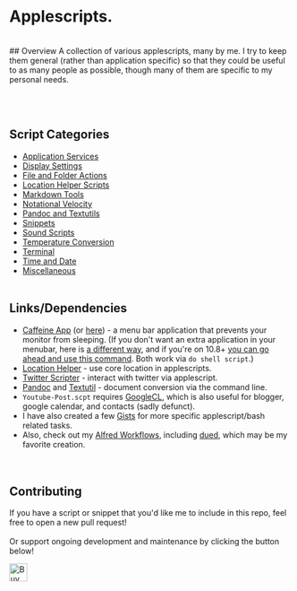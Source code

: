 Applescripts.
============
<BR>
## Overview
A collection of various applescripts, many by me. I try to keep them general (rather than application specific) so that they could be useful to as many people as possible, though many of them are specific to my personal needs.  <br>  

<BR><BR>

## Script Categories 

- [Application Services](https://github.com/unforswearing/applescript/tree/master/Application%20Services)
- [Display Settings](https://github.com/unforswearing/applescript/tree/master/Display%20Settings)  
- [File and Folder Actions](https://github.com/unforswearing/applescript/tree/master/File%20and%20Folder%20Actions)  
- [Location Helper Scripts](https://github.com/unforswearing/applescript/tree/master/Location%20Helper%20Scripts)  
- [Markdown Tools](https://github.com/unforswearing/applescript/tree/master/Markdown%20Tools)  
- [Notational Velocity](http://github.com/unforswearing/applescript/tree/master/Notational%20Velocity)  
- [Pandoc and Textutils](https://github.com/unforswearing/applescript/tree/master/Pandoc%20and%20Textutils)  
- [Snippets](https://github.com/unforswearing/applescript/tree/master/Snippets)  
- [Sound Scripts](https://github.com/unforswearing/applescript/tree/master/Sound%20Scripts)  
- [Temperature Conversion](https://github.com/unforswearing/applescript/tree/master/Temperature%20Conversion)  
- [Terminal](https://github.com/unforswearing/applescript/tree/master/Terminal) 
- [Time and Date](https://github.com/unforswearing/applescript/tree/master/Time%20and%20Date) 
- [Miscellaneous](https://github.com/unforswearing/applescript/tree/master/-%20Misc) 
<BR><BR>


## Links/Dependencies  

- [Caffeine App](http://lightheadsw.com/caffeine/) (or [here](http://macdownload.informer.com/caffeine)) - a menu bar application that prevents your monitor from sleeping. (If you don't want an extra application in your menubar, here is [a different way](http://lifehacker.com/5767991/how-to-force-your-mac-to-stay-awake-indefinitely-via-the-command-line), and if you're on 10.8+ [you can go ahead and use this command](https://developer.apple.com/library/mac/documentation/Darwin/Reference/Manpages/man8/caffeinate.8.html). Both work via ```do shell script```.)                                                                                    
- [Location Helper](http://www.mousedown.net/mouseware/LocationHelper.html) - use core location in applescripts.   
- [Twitter Scripter](http://www.mousedown.net/mouseware/TwitterScripter.html) - interact with twitter via applescript.  
- [Pandoc](http://johnmacfarlane.net/pandoc/) and [Textutil](https://developer.apple.com/library/mac/documentation/Darwin/Reference/ManPages/man1/textutil.1.html) - document conversion via the command line.    
- `Youtube-Post.scpt` requires [GoogleCL](https://code.google.com/p/googlecl/), which is also useful for blogger, google calendar, and contacts (sadly defunct).      
- I have also created a few [Gists](https://gist.github.com/unforswearing) for more specific applescript/bash related tasks.  
- Also, check out my [Alfred Workflows](https://github.com/unforswearing/alfredWorkflows), including [dued](https://github.com/unforswearing/dued), which may be my favorite creation.  
<BR><BR>

## Contributing  

If you have a script or snippet that you'd like me to include in this repo, feel free to open a new pull request!  
<BR>
Or support ongoing development and maintenance by clicking the button below! 

<a href='https://ko-fi.com/A0757WK' target='_blank'><img height='32' style='border:0px;height:32px;' src='https://az743702.vo.msecnd.net/cdn/kofi4.png?v=b' border='0' alt='Buy Me a Coffee at ko-fi.com' /></a>

